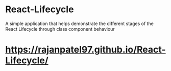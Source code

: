 # React-Lifecycle
A simple application that helps demonstrate the different stages of the React Lifecycle through class component behaviour


# https://rajanpatel97.github.io/React-Lifecycle/
